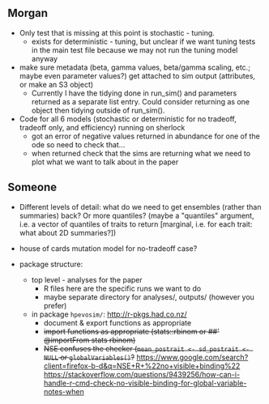 ## Morgan

* Only test that is missing at this point is stochastic - tuning. 
	* exists for deterministic - tuning, but unclear if we want tuning tests in the main test file because we may not run the tuning model anyway
* make sure metadata (beta, gamma values, beta/gamma scaling, etc.; maybe even parameter values?) get attached to sim output (attributes, or make an S3 object)
	* Currently I have the tidying done in run_sim() and parameters returned as a separate list entry. Could consider returning as one object then tidying outside of run_sim(). 
* Code for all 6 models (stochastic or deterministic for no tradeoff, tradeoff only, and efficiency) running on sherlock
	* got an error of negative values returned in abundance for one of the ode so need to check that...
	* when returned check that the sims are returning what we need to plot what we want to talk about in the paper

## Someone

* Different levels of detail: what do we need to get ensembles (rather than summaries) back? Or more quantiles? (maybe a "quantiles" argument, i.e. a vector of quantiles of traits to return [marginal, i.e. for each trait: what about 2D summaries?])
* house of cards mutation model for no-tradeoff case?

* package structure:
    * top level - analyses for the paper
	    * R files here are the specific runs we want to do
		* maybe separate directory for analyses/, outputs/ (however you prefer)
	*  in package `hpevosim/`:  http://r-pkgs.had.co.nz/
	    * document & export functions as appropriate
		* ~~import functions as appropriate (stats::rbinom or ##' @importFrom stats rbinom)~~
		* ~~NSE confuses the checker (`mean_postrait <- sd_postrait <- NULL` or `globalVariables()`?~~ https://www.google.com/search?client=firefox-b-d&q=NSE+R+%22no+visible+binding%22
https://stackoverflow.com/questions/9439256/how-can-i-handle-r-cmd-check-no-visible-binding-for-global-variable-notes-when
